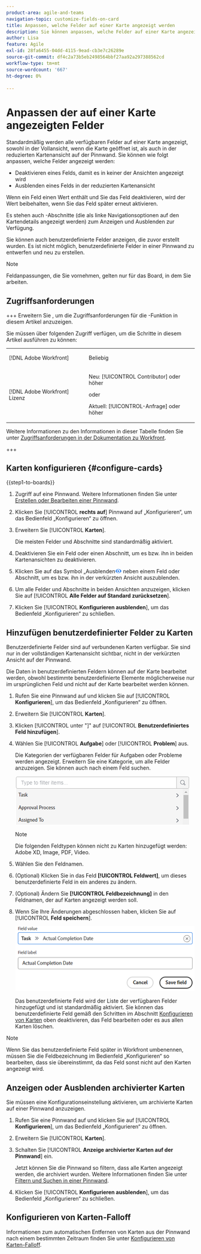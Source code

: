 ```yaml
---
product-area: agile-and-teams
navigation-topic: customize-fields-on-card
title: Anpassen, welche Felder auf einer Karte angezeigt werden
description: Sie können anpassen, welche Felder auf einer Karte angezeigt werden, indem Sie ein Feld deaktivieren, sodass es nicht in der vollständigen oder verkürzten Ansicht angezeigt wird, oder ein Feld in der verkürzten Kartenansicht ausblenden.
author: Lisa
feature: Agile
exl-id: 28fa6455-04dd-4115-9ead-cb3e7c26289e
source-git-commit: df4c2a73b5eb2498564bbf27aa92a297388562cd
workflow-type: tm+mt
source-wordcount: '667'
ht-degree: 0%

---
```


# Anpassen der auf einer Karte angezeigten Felder

Standardmäßig werden alle verfügbaren Felder auf einer Karte angezeigt, sowohl in der Vollansicht, wenn die Karte geöffnet ist, als auch in der reduzierten Kartenansicht auf der Pinnwand. Sie können wie folgt anpassen, welche Felder angezeigt werden:

* Deaktivieren eines Felds, damit es in keiner der Ansichten angezeigt wird
* Ausblenden eines Felds in der reduzierten Kartenansicht

Wenn ein Feld einen Wert enthält und Sie das Feld deaktivieren, wird der Wert beibehalten, wenn Sie das Feld später erneut aktivieren.

Es stehen auch -Abschnitte (die als linke Navigationsoptionen auf den Kartendetails angezeigt werden) zum Anzeigen und Ausblenden zur Verfügung.

Sie können auch benutzerdefinierte Felder anzeigen, die zuvor erstellt wurden. Es ist nicht möglich, benutzerdefinierte Felder in einer Pinnwand zu entwerfen und neu zu erstellen.

>[!NOTE]
>
>Feldanpassungen, die Sie vornehmen, gelten nur für das Board, in dem Sie arbeiten.

## Zugriffsanforderungen

+++ Erweitern Sie , um die Zugriffsanforderungen für die -Funktion in diesem Artikel anzuzeigen.

Sie müssen über folgenden Zugriff verfügen, um die Schritte in diesem Artikel ausführen zu können:

<table style="table-layout:auto"> 
 <col> 
 <col> 
 <tbody> 
  <tr> 
   <td role="rowheader">[!DNL Adobe Workfront]</td> 
   <td> <p>Beliebig</p> </td> 
  </tr> 
  <tr> 
   <td role="rowheader">[!DNL Adobe Workfront] Lizenz</td> 
   <td> 
   <p>Neu: [!UICONTROL Contributor] oder höher</p> 
   <p>oder</p>
   <p>Aktuell: [!UICONTROL-Anfrage] oder höher</p>
   </td> 
  </tr> 
 </tbody> 
</table>

Weitere Informationen zu den Informationen in dieser Tabelle finden Sie unter [Zugriffsanforderungen in der Dokumentation zu Workfront](/help/quicksilver/administration-and-setup/add-users/access-levels-and-object-permissions/access-level-requirements-in-documentation.md).

+++

## Karten konfigurieren {#configure-cards}

{{step1-to-boards}}

1. Zugriff auf eine Pinnwand. Weitere Informationen finden Sie unter [Erstellen oder Bearbeiten einer Pinnwand](../../agile/get-started-with-boards/create-edit-board.md).
1. Klicken Sie [!UICONTROL **rechts auf**] Pinnwand auf „Konfigurieren“, um das Bedienfeld „Konfigurieren“ zu öffnen.
1. Erweitern Sie [!UICONTROL **Karten**].

   Die meisten Felder und Abschnitte sind standardmäßig aktiviert.

1. Deaktivieren Sie ein Feld oder einen Abschnitt, um es bzw. ihn in beiden Kartenansichten zu deaktivieren.
1. Klicken Sie auf das Symbol „Ausblenden![ (Symbol „Ausblenden](assets/eye-hide-icon.png) neben einem Feld oder Abschnitt, um es bzw. ihn in der verkürzten Ansicht auszublenden.
1. Um alle Felder und Abschnitte in beiden Ansichten anzuzeigen, klicken Sie auf [!UICONTROL **Alle Felder auf Standard zurücksetzen**].
1. Klicken Sie [!UICONTROL **Konfigurieren ausblenden**], um das Bedienfeld „Konfigurieren“ zu schließen.

## Hinzufügen benutzerdefinierter Felder zu Karten

Benutzerdefinierte Felder sind auf verbundenen Karten verfügbar. Sie sind nur in der vollständigen Kartenansicht sichtbar, nicht in der verkürzten Ansicht auf der Pinnwand.

Die Daten in benutzerdefinierten Feldern können auf der Karte bearbeitet werden, obwohl bestimmte benutzerdefinierte Elemente möglicherweise nur im ursprünglichen Feld und nicht auf der Karte bearbeitet werden können.

1. Rufen Sie eine Pinnwand auf und klicken Sie auf [!UICONTROL **Konfigurieren**], um das Bedienfeld „Konfigurieren“ zu öffnen.
1. Erweitern Sie [!UICONTROL **Karten**].
1. Klicken [!UICONTROL  unter &quot;]&quot; auf [!UICONTROL **Benutzerdefiniertes Feld hinzufügen**].
1. Wählen Sie [!UICONTROL **Aufgabe**] oder [!UICONTROL **Problem**] aus.

   Die Kategorien der verfügbaren Felder für Aufgaben oder Probleme werden angezeigt. Erweitern Sie eine Kategorie, um alle Felder anzuzeigen. Sie können auch nach einem Feld suchen.

   ![Nach benutzerdefiniertem Feld suchen](assets/boards-search-for-custom-field.png)

   >[!NOTE]
   >
   >Die folgenden Feldtypen können nicht zu Karten hinzugefügt werden: Adobe XD, Image, PDF, Video.

1. Wählen Sie den Feldnamen.
1. (Optional) Klicken Sie in das Feld **[!UICONTROL Feldwert]**, um dieses benutzerdefinierte Feld in ein anderes zu ändern.
1. (Optional) Ändern Sie **[!UICONTROL Feldbezeichnung]** in den Feldnamen, der auf Karten angezeigt werden soll.
1. Wenn Sie Ihre Änderungen abgeschlossen haben, klicken Sie auf [!UICONTROL **Feld speichern**].

   ![Benutzerdefinierter Feldwert und Titel](assets/save-custom-field-value-label.png)

   Das benutzerdefinierte Feld wird der Liste der verfügbaren Felder hinzugefügt und ist standardmäßig aktiviert. Sie können das benutzerdefinierte Feld gemäß den Schritten im Abschnitt [Konfigurieren von Karten](customize-fields-on-card.md#configure-cards) oben deaktivieren, das Feld bearbeiten oder es aus allen Karten löschen.

>[!NOTE]
>
>Wenn Sie das benutzerdefinierte Feld später in Workfront umbenennen, müssen Sie die Feldbezeichnung im Bedienfeld „Konfigurieren“ so bearbeiten, dass sie übereinstimmt, da das Feld sonst nicht auf den Karten angezeigt wird.

## Anzeigen oder Ausblenden archivierter Karten

Sie müssen eine Konfigurationseinstellung aktivieren, um archivierte Karten auf einer Pinnwand anzuzeigen.

1. Rufen Sie eine Pinnwand auf und klicken Sie auf [!UICONTROL **Konfigurieren**], um das Bedienfeld „Konfigurieren“ zu öffnen.
1. Erweitern Sie [!UICONTROL **Karten**].
1. Schalten Sie [!UICONTROL **Anzeige archivierter Karten auf der Pinnwand**] ein.

   Jetzt können Sie die Pinnwand so filtern, dass alle Karten angezeigt werden, die archiviert wurden. Weitere Informationen finden Sie unter [Filtern und Suchen in einer Pinnwand](/help/quicksilver/agile/get-started-with-boards/filter-search-in-board.md).

1. Klicken Sie [!UICONTROL **Konfigurieren ausblenden**], um das Bedienfeld „Konfigurieren“ zu schließen.

## Konfigurieren von Karten-Falloff

Informationen zum automatischen Entfernen von Karten aus der Pinnwand nach einem bestimmten Zeitraum finden Sie unter [Konfigurieren von Karten-Falloff](/help/quicksilver/agile/use-boards-agile-planning-tools/configure-card-falloff.md).
